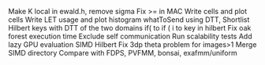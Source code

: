 Make K local in ewald.h, remove sigma
Fix >= in MAC
Write cells and plot cells
Write LET usage and plot histogram
whatToSend using DTT, Shortlist Hilbert keys with DTT of the two domains
if( to if (
i to key in hilbert
Fix oak forest execution time
Exclude self communication
Run scalability tests
Add lazy GPU evaluation
SIMD Hilbert
Fix 3dp theta problem for images>1
Merge SIMD directory
Compare with FDPS, PVFMM, bonsai, exafmm/uniform